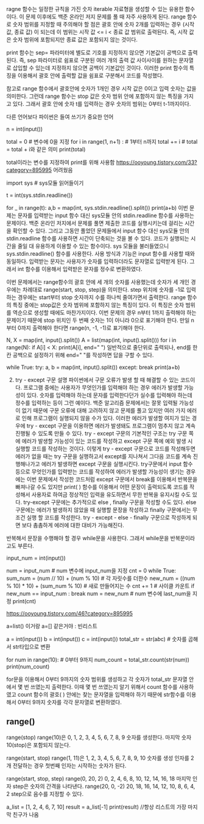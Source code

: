 ragne 함수는 일정한 규칙을 가진 숫자 iterable 자료형을 생성할 수 있는 유용한 함수이다. 이 문제 이후에도 백준 온라인 저지 문제를 풀 때 자주 사용하게 된다. range 함수로 숫자 범위를 지정할 때 주의해야 할 점은 괄호 안에 숫자 2개를 입력하는 경우 (시작 값, 종료 값) 이 되는데 이 범위는 시작 값 <= i < 종료 값 범위로 출력된다. 즉, 시작 값은 숫자 범위에 포함되지만 종료 값은 포함되지 않는 것이다.

 print 함수는 sep= 파라미터에 별도로 기호를 지정하지 않으면 기본값이 공백으로 출력된다. 즉, sep 파라미터로 쉼표로 구분된 여러 개의 출력 값 사이사이를 원하는 문자열로 삽입할 수 있는데 지정하지 않으면 공백이 기본값인 것이다. 이러한 print 함수의 특징을 이용해서 괄호 안에 출력할 값을 쉼표로 구분해서 코드를 작성했다. 
 
 참고로 range 함수에서 괄호안에 숫자가 1개인 경우 시작 값은 0이고 입력 숫자는 값을 의미한다. 그런데 range 함수는 stop 값은 숫자 범위 안에 포함하지 않는 특징을 가지고 있다. 그래서 괄호 안에 숫자 t를 입력하는 경우 숫자의 범위는 0부터 t-1까지이다.  

  다른 언어보다 파이썬은 들여 쓰기가 중요한 언어
  
  
  
  n = int(input())

total = 0  # 변수에 0을 지정
for i in range(1, n+1) :  # 1부터 n까지
    total += i  # total = total + i와 같은 의미
print(total)

total이라는 변수를 지정하여 print를 위해 사용함
https://ooyoung.tistory.com/33?category=895995
어려웠음



import sys  # sys모듈 읽어들이기

t = int(sys.stdin.readline())

for _ in range(t):
    a,b = map(int, sys.stdin.readline().split())
    print(a+b)
이번 문제는 문자를 입력받는 input 함수 대신 sys모듈 안의 stdin.readline 함수를 사용하는 문제이다. 백준 온라인 저지에서 문제를 풀면 제출한 코드를 실행시키는데 걸리는 시간을 확인할 수 있다. 그리고 그동안 풀었던 문제들에서 input 함수 대신 sys모듈 안의 stdin.readline 함수를 사용하면 시간이 단축되는 것을 볼 수 있다. 코드가 실행되는 시간을 줄일 대 유용하게 이용할 수 있는 함수이다.
sys 모듈을 불러들였으니 sys.stdin.readline() 함수를 사용한다. 사용 방식과 기능은 input 함수를 사용할 때와 동일하다. 입력받는 문자는 사용자가 숫자를 입력하더라도 문자열로 입력받게 된다. 그래서 int 함수를 이용해서 입력받은 문자를 정수로 변환하였다. 

이번 문제에서는 range함수의 괄호 안에 세 개의 숫자를 사용했는데 숫자가 세 개인 경우에는 차례대로 range(start, stop, step)을 의미한다. step 위치에 숫자를 -1로 입력하는 경우에는 start부터 stop 숫자까지 수를 하나씩 줄여가면서 출력한다.
range 함수의 특징 중에는 stop값은 숫자 범위에 포함하지 않는 특징이 있다. 이 특징은 숫자 범위를 역순으로 생성할 때에도 마찬가지이다. 이번 문제의 경우 n부터 1까지 출력해야 하는 문제이기 때문에 stop 위치인 두 번째 숫자는 1이 아니라 0으로 표기해야 한다. 만일 n부터 0까지 출력해야 한다면 range(n, -1, -1)로 표기해야 한다. 



N, X = map(int, input().split())
A = list(map(int, input().split()))
for i in range(N):
    if A[i] < X:
        print(A[i], end=" ")
일반적으로 줄단위로 출력되나, end를 한 칸 공백으로 설정하기 위해 end=" "를 작성하면 답을 구할 수 있다.




while True:
    try:
        a, b = map(int, input().split())
    except:
        break
    print(a+b)

2. try - except 구문 설명
파이썬에서 구문 오류가 발생 할 때 해결할 수 있는 코드이다. 프로그램 중에는 사용자가 무엇인가를 입력해야 하는 경우 에러가 발생할 가능성이 있다. 숫자를 입력해야 하는데 문자를 입력한다던가 실수를 입력해야 하는데 정수를 입력하는 등이 그런 예이다. 백준 알고리즘 문제에서는 잘못 입력될 가능성이 없기 때문에 구문 오류에 대해 고려하지 않고 문제를 풀고 있지만 여러 가지 에러로 인해 프로그램이 실행되지 않을 수가 있다. 이러한 에러가 발생할 여지가 있는 경우에 try - except 구문을 이용하면 에러가 발생돼도 프로그램이 멈추지 않고 계속 진행될 수 있도록 만들 수 있다.
try - except 구문의 기본적인 구조는 try 구문 쪽에 에러가 발생할 가능성이 있는 코드를 작성하고 except 구문 쪽에 예외 발생 시 실행할 코드를 작성하는 것이다. 이렇게 try - except 구문으로 코드를 작성해두면 에러가 없을 때는 try 구문을 실행하고서 except를 지나쳐서 그다음 코드를 계속 진행해나가고 에러가 발생하면 except 구문을 실행시킨다.
try구문에서 input 함수 등으로 무엇인가를 입력받는 코드를 작성하여 에러가 발생할 가능성이 생기는 경우에는 이번 문제에서 작성한 코드처럼 except 구문에서 break를 이용해서 반복문을 빠져나갈 수도 있지만 print( ) 함수를 이용해서 어떤 문장이 출력되도록 코드를 작성해서 사용자로 하여금 정상적인 입력을 유도하면서 무한 반복을 유지시킬 수도 있다.
try-except 구문에는 추가적으로 else , finally 구문을 작성할 수도 있다. else 구문에는 에러가 발생하지 않았을 때 실행할 문장을 작성하고 finally 구문에서는 무조건 실행 할 코드를 작성한다. try - except - else - finally 구문으로 작성하게 되면 보다 촘촘하게 에러에 대한 대비가 가능해진다.

반복해서 문장을 수행해야 할 경우 while문을 사용한다. 그래서 while문을 반복문이라고도 부른다.



input_num = int(input())

num = input_num  # num 변수에 input_num을 지정
cnt = 0
while True:
    sum_num = (num // 10) + (num % 10)  # 각 자릿수를 더한수
    new_num = ((num % 10) * 10) + (sum_num % 10)  # 새로 만들어지는 수
    cnt += 1  # 사이클 카운트
    if new_num == input_num :
        break
    num = new_num  # num 변수에 last_num을 지정 
print(cnt)

https://ooyoung.tistory.com/46?category=895995


a=list() 이거랑 a=[] 같은거야 : 빈리스트




a = int(input())
b = int(input())
c = int(input())
total_str = str(a*b*c)  # 숫자를 곱해서 str타입으로 변환

for num in range(10):  # 0부터 9까지
    num_count = total_str.count(str(num))
    print(num_count)
    
for문을 이용해서 0부터 9까지의 숫자 범위를 생성하고 각 숫자가 total_str 문자열 안에서 몇 번 쓰였는지 출력한다. 이때 몇 번 쓰였는지 알기 위해서 count 함수를 사용하였고 count 함수의 괄호( ) 안에는 찾는 문자열을 입력해야 하기 때문에 str함수를 이용해서 0부터 9까지 숫자를 각각 문자열로 변환하였다. 

## range()
range(stop)
range(10)은 0, 1, 2, 3, 4, 5, 6, 7, 8, 9 숫자를 생성한다.
마지막 숫자 10(stop)은 포함되지 않는다.

range(start, stop)
range(1, 11)은 1, 2, 3, 4, 5, 6, 7, 8, 9, 10 숫자를 생성
인자를 2개 전달하는 경우 첫번째 인자는 시작하는 숫자가 된다.

range(start, stop, step)
range(0, 20, 2)
0, 2, 4, 6, 8, 10, 12, 14, 16, 18
마지막 인자 step은 숫자의 간격을 나타낸다.
range(20, 0, -2)
20, 18, 16, 14, 12, 10, 8, 6, 4, 2
step으로 음수를 지정할 수 있다.


a_list = [1, 2, 4, 6, 7, 10]
result = a_list[-1]
print(result) //항상 리스트의 가장 마지막 친구가 나옴


